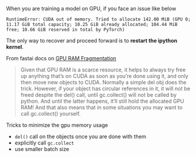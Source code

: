 When you are training a model on GPU, if you face an issue like below

```
RuntimeError: CUDA out of memory. Tried to allocate 142.00 MiB (GPU 0; 11.17 GiB total capacity; 10.25 GiB already allocated; 104.44 MiB free; 10.66 GiB reserved in total by PyTorch)
```
The only way to recover and proceed forward is to __restart the ipython kernel__. 

From fastai docs on [GPU RAM Fragmentation](https://docs.fast.ai/dev/gpu#gpu-ram-fragmentation)
> Given that GPU RAM is a scarce resource, it helps to always try free up anything that’s on CUDA as soon as you’re done using it, and only then move new objects to CUDA. Normally a simple del obj does the trick. However, if your object has circular references in it, it will not be freed despite the del() call, until gc.collect() will not be called by python. And until the latter happens, it’ll still hold the allocated GPU RAM! And that also means that in some situations you may want to call gc.collect() yourself.

Tricks to minimize the gpu memory usage
- `del()` call on the objects once you are done with them
- explicitly call `gc.collect`
- use smaller batch size
